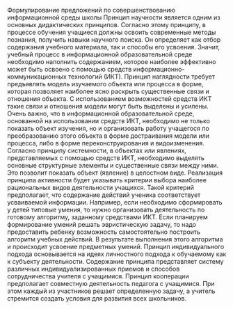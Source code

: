 Формулирование предложений по совершенствованию информационной среды школы 
Принцип научности является одним из основных дидактических принципов. Согласно этому принципу, в процессе обучения учащиеся должны освоить современные методы познания, получить навыки научного поиска. Он определяет как отбор содержания учебного материала, так и способы его усвоения. Значит, учебный процесс в информационной образовательной среде необходимо наполнить содержанием, которое наиболее эффективно может быть освоено с помощью средств информационно-коммуникационных технологий (ИКТ). 
Принцип наглядности требует предъявлять модель изучаемого объекта или процесса в форме, которая позволяет наиболее ясно раскрыть существенные связи и отношения объекта. С использованием возможностей средств ИКТ такие связи и отношения модели могут быть выделены и усилены. Очень важно, что в информационной образовательной среде, основанной на использовании средств ИКТ, необходимо не только показать объект изучения, но и организовать работу учащегося по преобразованию этого объекта в форме достраивания модели или процесса, либо в форме переконструирования и видоизменения. 
Согласно принципу системности, в объектах или явлениях, представляемых с помощью средств ИКТ, необходимо выделять основные структурные элементы и существенные связи между ними. Это позволит показать объект (явление) в целостном виде. 
Реализация принципа активности будет указывать критерии выбора наиболее рациональных видов деятельности учащихся. Такой критерий предполагает, что содержание действий ученика соответствует усваиваемой информации. Например, если необходимо сформировать у детей типовые умения, то нужно организовать деятельность по готовому алгоритму, заданному средствами ИКТ. Если планируем формирование умений решать эвристическую задачу, то надо предоставить ребенку возможность самостоятельно построить алгоритм учебных действий. В результате выполнения этого алгоритма и происходит усвоение предметных умений. 
Принцип индивидуального подхода основывается на идеях личностного подхода к обучаемому как к субъекту деятельности. Содержание принципа представляет систему различных индивидуализированных приемов и способов сотрудничества учителя с учащимися.
 Принцип кооперации предполагает совместную деятельность педагога с учащимися. При этом каждый из участников решает определенную задачу, а учитель стремится создать условия для развития всех школьников.
